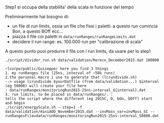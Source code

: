 Step1 si occupa della stabilita' della scala in funzione del tempo

Preliminarmente hai bisogno di:
* un file di *run limits*, ossia un file che fissi i paletti: a questo run comincia Bon, a questo BOff ecc...
* piazza il file coi paletti in `data/runRanges/runRangeLimits.dat`
* decidere il run range: es. 100.000 run per "calibrazione di scala"

A questo punto puoi produrre il file con i run limits, da usare per lo step1

```
./script/divider_run.sh data/validation/Rereco_December2015.dat 100000
```

```
~lcorpe/public/Guiseppe/ here you find 3 things 
1. my runRanges file (25ns, interval of ~50k runs) 
2.the personal macro i use to generate that (lcrundivide.sh)
--> usage lcrundivide $yourDatfile (from data/validation...) $interval (eg 50000) will create your file here 
: data/runRanges/monitoringRun2015-25ns-interval_${interval}.dat 
3. run limits, to be placed in data/runRanges/. : 
tells the script where the different (eg 2015C, D, bOn, bOff) start and begin 
./script/energyScale.sh --step=1 -f data/validation/miniAOD_November2015.dat --invMass_var=invMass_SC --runRangesFile=data/runRanges/monitoringRun2015-25ns-interval_50000.dat
```


